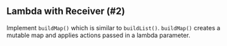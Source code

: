 ## Lambda with Receiver (#2)

Implement `buildMap()` which is similar to `buildList()`. `buildMap()`
creates a mutable map and applies actions passed in a lambda parameter.